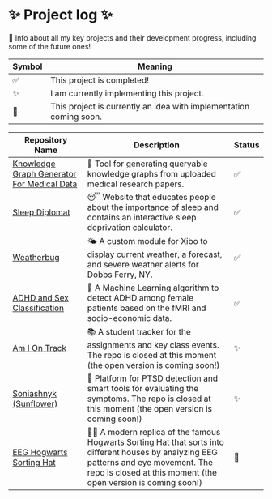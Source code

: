 # ✨ Project log ✨
📝 Info about all my key projects and their development progress, including some of the future ones!

| Symbol| Meaning|
|-------|--------|
|✅| This project is completed!|
|✨| I am currently implementing this project.|
|💭| This project is currently an idea with implementation coming soon.|

| Repository Name | Description | Status |
|-----------------|-------------|----------|
| [Knowledge Graph Generator For Medical Data](https://github.com/Kulieshova/knowledge-graph-for-medical-papers) |🧠 Tool for generating queryable knowledge graphs from uploaded medical research papers. |✅|
| [Sleep Diplomat](https://github.com/Kulieshova/sleep-diplomat) |😴 Website that educates people about the importance of sleep and contains an interactive sleep deprivation calculator.|✅|
| [Weatherbug](https://github.com/Kulieshova/weatherbug) |🌤️ A custom module for Xibo to display current weather, a forecast, and severe weather alerts for Dobbs Ferry, NY.|✅|
| [ADHD and Sex Classification](https://github.com/Kulieshova/ADHD-prediction) |🧠 A Machine Learning algorithm to detect ADHD among female patients based on the fMRI and socio-economic data. |✅|
| [Am I On Track](https://github.com/Kulieshova/am-i-on-track) |📚 A student tracker for the assignments and key class events. The repo is closed at this moment (the open version is coming soon!)|✨|
| [Soniashnyk (Sunflower)](https://github.com/Kulieshova/soniashnyk) |🌻 Platform for PTSD detection and smart tools for evaluating the symptoms. The repo is closed at this moment (the open version is coming soon!)|✨|
| [EEG Hogwarts Sorting Hat](https://github.com/Kulieshova/eeg-hogwarts-sorting-hat) |🧙🏻 A modern replica of the famous Hogwarts Sorting Hat that sorts into different houses by analyzing EEG patterns and eye movement. The repo is closed at this moment (the open version is coming soon!)|💭|

